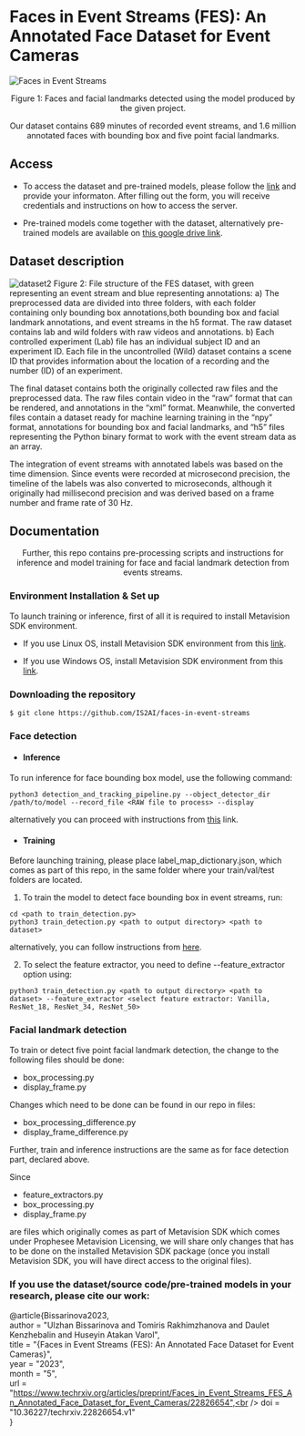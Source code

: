 # Faces in Event Streams (FES): An Annotated Face Dataset for Event Cameras

![Faces in Event Streams](https://user-images.githubusercontent.com/5821328/212868401-00f986d8-6bcf-44be-9d76-5bac4b6f21d7.png)

<p align="center"> Figure 1: Faces and facial landmarks detected using the model produced by the given project.</p>



<p align="center"> Our dataset contains 689 minutes of recorded event streams, and 1.6 million annotated faces with bounding box and five point facial landmarks. </p>

## Access
- To access the dataset and pre-trained models, please follow the [link]( https://forms.gle/R7WHmVueCoyvYvrY9) and provide your informaton.
 After filling out the form, you will receive credentials and instructions on how to access the server.

- Pre-trained models come together with the dataset, alternatively pre-trained models are available on [this google drive link](https://drive.google.com/drive/folders/1I2l-_-RmRLAaS6DF9OfCfq9-VmvrgETQ?usp=share_link).

## Dataset description
![dataset2](https://github.com/IS2AI/faces-in-event-streams/assets/102503259/b33a16cf-d5d3-4658-bfa9-3f1028cbc79e)
Figure 2: File structure of the FES dataset, with green representing an event stream and blue representing annotations: a) The preprocessed data are divided into three folders, with each folder containing only bounding box annotations,both bounding box and facial landmark annotations, and event streams in the h5 format. The raw dataset contains lab and wild folders with raw videos and annotations. b) Each controlled experiment (Lab) file has an individual subject ID and an experiment ID. Each file in the uncontrolled (Wild) dataset contains a scene ID that provides information about the location of a recording and the number (ID) of an experiment.

The final dataset contains both the originally collected raw files and the preprocessed data. The raw files contain video in the “raw” format that can be rendered, and annotations in the “xml” format. Meanwhile, the converted files contain a dataset ready for machine learning training in the “npy” format, annotations for bounding box and facial landmarks, and “h5” files representing the Python binary format to work with the event stream data as an array.

The integration of event streams with annotated labels was based on the time dimension. Since events were recorded at microsecond precision, the timeline of the labels was also converted to microseconds, although it originally had millisecond precision and was derived based on a frame number and frame rate of 30 Hz.



## Documentation

<p align="center"> Further, this repo contains pre-processing scripts and instructions for inference and model training for face and facial landmark detection from events streams. </p>

### Environment Installation & Set up
To launch training or inference, first of all it is required to install Metavision SDK environment.

- If you use Linux OS, install Metavision SDK environment from this [link](https://docs.prophesee.ai/stable/installation/linux.html).

- If you use Windows OS, install Metavision SDK environment from this [link](https://docs.prophesee.ai/stable/installation/windows.html).


### Downloading the repository

```
$ git clone https://github.com/IS2AI/faces-in-event-streams
```

### Face detection
 - #### Inference
To run inference for face bounding box model, use the following command:
```
python3 detection_and_tracking_pipeline.py --object_detector_dir /path/to/model --record_file <RAW file to process> --display
```
alternatively you can proceed with instructions from [this](https://docs.prophesee.ai/stable/samples/modules/ml/detection_and_tracking_inference_py.html#chapter-samples-ml-detection-and-tracking-inference-python) link.

- #### Training
Before launching training, please place label_map_dictionary.json, which comes as part of this repo, in the same folder where your train/val/test folders are located.
1. To train the model to detect face bounding box in event streams, run:

```
cd <path to train_detection.py>
python3 train_detection.py <path to output directory> <path to dataset>
```

alternatively, you can follow instructions from [here](https://docs.prophesee.ai/stable/samples/modules/ml/train_detection.html#chapter-samples-ml-train-detection).

2. To select the feature extractor, you need to define --feature_extractor option using:
```
python3 train_detection.py <path to output directory> <path to dataset> --feature_extractor <select feature extractor: Vanilla, ResNet_18, ResNet_34, ResNet_50>
```

### Facial landmark detection
To train or detect five point facial landmark detection, the change to the following files should be done:
- box_processing.py
- display_frame.py

Changes which need to be done can be found in our repo in files:
- box_processing_difference.py
- display_frame_difference.py

Further, train and inference instructions are the same as for face detection part, declared above.

Since 
- feature_extractors.py
- box_processing.py
- display_frame.py

are files which originally comes as part of Metavision SDK which comes under Prophesee Metavision Licensing, we will share only changes that has to be done on the installed Metavision SDK package (once you install Metavision SDK, you will have direct access to the original files).

### If you use the dataset/source code/pre-trained models in your research, please cite our work:
@article{Bissarinova2023,<br /> 
author = "Ulzhan Bissarinova and Tomiris Rakhimzhanova and Daulet Kenzhebalin and Huseyin Atakan Varol",<br /> 
title = "{Faces in Event Streams (FES): An Annotated Face Dataset for Event Cameras}",<br /> 
year = "2023",<br /> 
month = "5",<br /> 
url = "https://www.techrxiv.org/articles/preprint/Faces_in_Event_Streams_FES_An_Annotated_Face_Dataset_for_Event_Cameras/22826654",<br /> 
doi = "10.36227/techrxiv.22826654.v1"<br /> 
}




